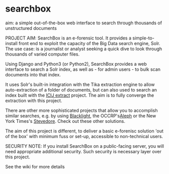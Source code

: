 # searchbox
aim: a simple out-of-the-box web interface to search through thousands of unstructured documents

PROJECT AIM: SearchBox is an e-forensic tool. It provides a simple-to-install front end to exploit the capacity of the Big Data search engine, Solr. The use case: is a journalist or analyst seeking a quick dive to look through thousands of varied computer files.

Using Django and Python3 (or Python2), SearchBox provides a web interface to search a Solr index, as well as - for admin users - to bulk scan documents into that index.

It uses Solr's built-in integration with the Tika extraction engine to allow auto-extraction of a folder of documents, but can also used to search an index built with the [ICIJ extract](https://github.com/ICIJ/extract) project. The aim is to fully converge the extraction with this project.

There are other more sophisticated projects that allow you to accomplish similar searches, e.g. by using [Blacklight](http://projectblacklight.org/), the OCCRP's[Aleph](https://github.com/alephdata/aleph) or the New York Times's [Stevedore](https://t.co/eRVRLaHytQ). Check out these other solutions. 

The aim of this project is different, to deliver a basic e-forenisc solution 'out of the box' with minimum fuss or set-up, accessible to non-technical users. 

SECURITY NOTE: If you install SearchBox on a public-facing server, you will need appropriate additional security.  Such security is necessary layer over this project.

See the wiki for more details 
